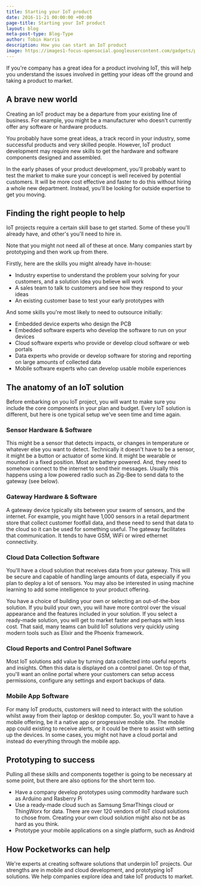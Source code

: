 ```yaml
---
title: Starting your IoT product
date: 2016-11-21 00:00:00 +00:00
page-title: Starting your IoT product
layout: blog
meta-post-type: Blog-Type
author: Tobin Harris
description: How you can start an IoT product
image: https://images1-focus-opensocial.googleusercontent.com/gadgets/proxy?container=focus&resize_w=1024&refresh=2592000&url=https://pocketworks-website.s3.amazonaws.com/lights.jpg
---
```


If you're company has a great idea for a product involving IoT, this will help you understand the issues involved in getting your ideas off the ground and taking a product to market.

<!--more-->

## A brave new world

Creating an IoT product may be a departure from your existing line of business. For example, you might be a manufacturer who doesn't currently offer any software or hardware products.

You probably have some great ideas, a track record in your industry, some successful products and very skilled people. However, IoT product development may require new skills to get the hardware and software components designed and assembled.

In the early phases of your product development, you'll probably want to test the market to make sure your concept is well received by potential customers. It will be more cost effective and faster to do this without hiring a whole new department. Instead, you'll be looking for outside expertise to get you moving.

## Finding the right people to help

IoT projects require a certain skill base to get started. Some of these you'll already have, and other's you'll need to hire in.

Note that you might not need all of these at once. Many companies start by prototyping and then work up from there.

Firstly, here are the skills you might already have in-house:

* Industry expertise to understand the problem your solving for your customers, and a solution idea you believe will work
* A sales team to talk to customers and see how they respond to your ideas
* An existing customer base to test your early prototypes with

And some skills you're most likely to need to outsource initially:

* Embedded device experts who design the PCB
* Embedded software experts who develop the software to run on your devices
* Cloud software experts who provide or develop cloud software or web portals
* Data experts who provide or develop software for storing and reporting on large amounts of collected data
* Mobile software experts who can develop usable mobile experiences

## The anatomy of an IoT solution

Before embarking on you IoT project, you will want to make sure you include the core components in your plan and budget. Every IoT solution is different, but here is one typical setup we've seen time and time again.

### Sensor Hardware & Software

This might be a sensor that detects impacts, or changes in temperature or whatever else you want to detect. Technically it doesn't have to be a sensor, it might be a button or actuator of some kind. It might be wearable or mounted in a fixed position. Most are battery powered. And, they need to somehow connect to the internet to send their messages. Usually this happens using a low powered radio such as Zig-Bee to send data to the gateway (see below).

### Gateway Hardware & Software

A gateway device typically sits between your swarm of sensors, and the internet. For example, you might have 1,000 sensors in a retail department store that collect customer footfall data, and these need to send that data to the cloud so it can be used for something useful. The gateway facilitates that communication. It tends to have GSM, WiFi or wired ethernet connectivity.

### Cloud Data Collection Software

You'll have a cloud solution that receives data from your gateway. This will be secure and capable of handling large amounts of data, especially if you plan to deploy a lot of sensors. You may also be interested in using machine learning to add some intelligence to your product offering.

You have a choice of building your own or selecting an out-of-the-box solution. If you build your own, you will have more control over the visual appearance and the features included in your solution. If you select a ready-made solution, you will get to market faster and perhaps with less cost. That said, many teams can build IoT solutions very quickly using modern tools such as Elixir and the Phoenix framework.

### Cloud Reports and Control Panel Software

Most IoT solutions add value by turning data collected into useful reports and insights. Often this data is displayed on a control panel. On top of that, you'll want an online portal where your customers can setup access permissions, configure any settings and export backups of data.

### Mobile App Software

For many IoT products, customers will need to interact with the solution whilst away from their laptop or desktop computer. So, you'll want to have a mobile offering, be it a native app or progressive mobile site. The mobile app could existing to receive alerts, or it could be there to assist with setting up the devices. In some cases, you might not have a cloud portal and instead do everything through the mobile app.

## Prototyping to success

Pulling all these skills and components together is going to be necessary at some point, but there are also options for the short term too.

* Have a company develop prototypes using commodity hardware such as Arduino and Rasberry Pi
* Use a ready-made cloud such as Samsung SmarThings cloud or ThingWorx for data. There are over 120 vendors of IIoT cloud solutions to chose from. Creating your own cloud solution might also not be as hard as you think.
* Prototype your mobile applications on a single platform, such as Android

## How Pocketworks can help

We're experts at creating software solutions that underpin IoT projects. Our strengths are in mobile and cloud development, and prototyping IoT solutions. We help companies explore idea and take IoT products to market. 
